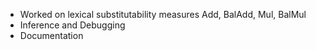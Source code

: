 - Worked on lexical substitutability measures Add, BalAdd, Mul, BalMul
- Inference and Debugging
- Documentation